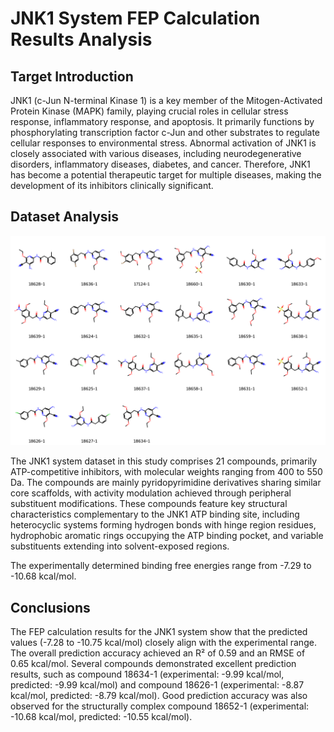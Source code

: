 # JNK1 System FEP Calculation Results Analysis

## Target Introduction

JNK1 (c-Jun N-terminal Kinase 1) is a key member of the Mitogen-Activated Protein Kinase (MAPK) family, playing crucial roles in cellular stress response, inflammatory response, and apoptosis. It primarily functions by phosphorylating transcription factor c-Jun and other substrates to regulate cellular responses to environmental stress. Abnormal activation of JNK1 is closely associated with various diseases, including neurodegenerative disorders, inflammatory diseases, diabetes, and cancer. Therefore, JNK1 has become a potential therapeutic target for multiple diseases, making the development of its inhibitors clinically significant.

## Dataset Analysis

![Molecular structures of representative compounds](mol_grid.png)

The JNK1 system dataset in this study comprises 21 compounds, primarily ATP-competitive inhibitors, with molecular weights ranging from 400 to 550 Da. The compounds are mainly pyridopyrimidine derivatives sharing similar core scaffolds, with activity modulation achieved through peripheral substituent modifications. These compounds feature key structural characteristics complementary to the JNK1 ATP binding site, including heterocyclic systems forming hydrogen bonds with hinge region residues, hydrophobic aromatic rings occupying the ATP binding pocket, and variable substituents extending into solvent-exposed regions.

The experimentally determined binding free energies range from -7.29 to -10.68 kcal/mol.

## Conclusions

The FEP calculation results for the JNK1 system show that the predicted values (-7.28 to -10.75 kcal/mol) closely align with the experimental range. The overall prediction accuracy achieved an R² of 0.59 and an RMSE of 0.65 kcal/mol. Several compounds demonstrated excellent prediction results, such as compound 18634-1 (experimental: -9.99 kcal/mol, predicted: -9.99 kcal/mol) and compound 18626-1 (experimental: -8.87 kcal/mol, predicted: -8.79 kcal/mol). Good prediction accuracy was also observed for the structurally complex compound 18652-1 (experimental: -10.68 kcal/mol, predicted: -10.55 kcal/mol). 